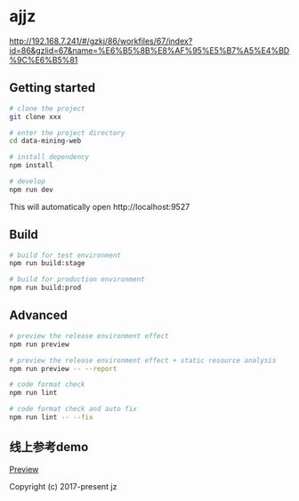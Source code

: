 # ajjz
http://192.168.7.241/#/gzkj/86/workfiles/67/index?id=86&gzlid=67&name=%E6%B5%8B%E8%AF%95%E5%B7%A5%E4%BD%9C%E6%B5%81



## Getting started

```bash
# clone the project
git clone xxx

# enter the project directory
cd data-mining-web

# install dependency
npm install

# develop
npm run dev
```

This will automatically open http://localhost:9527

## Build

```bash
# build for test environment
npm run build:stage

# build for production environment
npm run build:prod
```

## Advanced

```bash
# preview the release environment effect
npm run preview

# preview the release environment effect + static resource analysis
npm run preview -- --report

# code format check
npm run lint

# code format check and auto fix
npm run lint -- --fix
```



## 线上参考demo

[Preview](https://panjiachen.github.io/vue-element-admin)


Copyright (c) 2017-present jz

